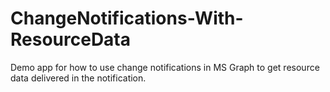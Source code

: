 # ChangeNotifications-With-ResourceData
Demo app for how to use change notifications in MS Graph to get resource data delivered in the notification.
